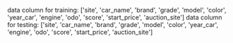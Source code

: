 data column for training: ['site', 'car_name', 'brand', 'grade', 'model', 'color', 'year_car', 'engine', 'odo', 'score', 'start_price', 'auction_site']
data column for testing: ['site', 'car_name', 'brand', 'grade', 'model', 'color', 'year_car', 'engine', 'odo', 'score', 'start_price', 'auction_site']
